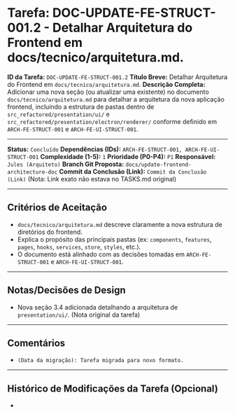 # Tarefa: DOC-UPDATE-FE-STRUCT-001.2 - Detalhar Arquitetura do Frontend em docs/tecnico/arquitetura.md.

**ID da Tarefa:** `DOC-UPDATE-FE-STRUCT-001.2`
**Título Breve:** Detalhar Arquitetura do Frontend em `docs/tecnico/arquitetura.md`.
**Descrição Completa:**
Adicionar uma nova seção (ou atualizar uma existente) no documento `docs/tecnico/arquitetura.md` para detalhar a arquitetura da nova aplicação frontend, incluindo a estrutura de pastas dentro de `src_refactored/presentation/ui/` e `src_refactored/presentation/electron/renderer/` conforme definido em `ARCH-FE-STRUCT-001` e `ARCH-FE-UI-STRUCT-001`.

---

**Status:** `Concluído`
**Dependências (IDs):** `ARCH-FE-STRUCT-001, ARCH-FE-UI-STRUCT-001`
**Complexidade (1-5):** `1`
**Prioridade (P0-P4):** `P1`
**Responsável:** `Jules (Arquiteto)`
**Branch Git Proposta:** `docs/update-frontend-architecture-doc`
**Commit da Conclusão (Link):** `Commit da Conclusão (Link)` (Nota: Link exato não estava no TASKS.md original)

---

## Critérios de Aceitação
- `docs/tecnico/arquitetura.md` descreve claramente a nova estrutura de diretórios do frontend.
- Explica o propósito das principais pastas (ex: `components`, `features`, `pages`, `hooks`, `services`, `store`, `styles`, etc.).
- O documento está alinhado com as decisões tomadas em `ARCH-FE-STRUCT-001` e `ARCH-FE-UI-STRUCT-001`.

---

## Notas/Decisões de Design
- Nova seção 3.4 adicionada detalhando a arquitetura de `presentation/ui/`. (Nota original da tarefa)

---

## Comentários
- `(Data da migração): Tarefa migrada para novo formato.`

---

## Histórico de Modificações da Tarefa (Opcional)
-
